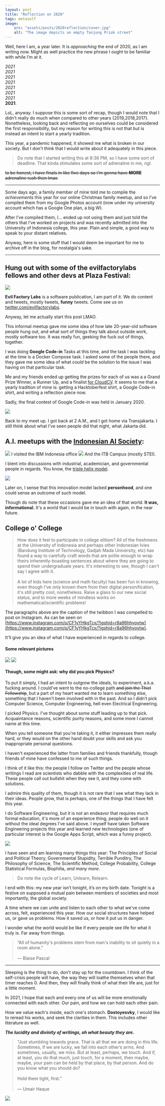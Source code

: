 ```yaml
---
layout: post
title: "Reflection on 2020"
tags: metaself
image:
    src: "assets/posts/2020reflection/cover.jpg"
    alt: "The image depicts an empty Tanjung Priok street"
---
```


Well, here I am, a year later. It is _approaching_ the end of 2020, as I am writing now. Might as well practice the new phrase I ought to be familiar with while I’m at it.

_2021_<br>
_2021_<br>
_2021_<br>
_2021_<br>
_2021_<br>
_2021_<br>
_2021_<br>
**2021**.

LoL, anyway. I suppose this is some sort of recap, though I would note that I didn’t really do much when compared to other years {2019,2018,2017}. Nonetheless, looking back and reflecting on ourselves could be considered the first responsibility, but my reason for writing this is not that but is instead an intent to start a yearly tradition.

This year, a pandemic happened, it showed me what is broken in our society. But I don't think that I would write about it adequately in this piece.

> Do note that I started writing this at 8:36 PM, so I have some sort of deadline. That kinda stimulates some sort of adrenaline in me, _ngl_.

~~to be honest, i have finals in like five days so i'm gonna have **MORE** adrenaline rush then lmao~~

---

Some days ago, a family member of mine told me to compile the _achievements_ this year for our online Christmas family meetup, and so I’ve compiled them from my Google Photos account (now under my university account which has a Google One plan, a big W).

After I’ve compiled them, I... ended up not using them and just told the others that I’ve worked on projects and was recently admitted into the University of Indonesia college, this year. Plain and simple, a good way to speak to your distant relatives.

Anyway, here is some stuff that I would deem be important for me to archive off in the blog, for nostalgia's sake.

---

## Hung out with some of the evilfactorylabs fellows and other devs at Plaza Festival: 

<img src="assets/posts/2020reflection/evl.JPG" />

**Evil Factory Labs** is a software publication, I am part of it. We do content and tweets, mostly tweets, **funny** tweets. Come see us on [twitter.com/evilfactorylabs](https://twitter.com/evilfactorylabs).

Anyway, let me actually start this post LMAO.

This informal meetup gave me some idea of how late 20-year-old software people hung out, and what sort of things they talk about outside work, mostly software too. It was really fun, geeking the fuck out of things, together.

I was doing **Google Code-in** Tasks at this time, and the task I was tackling at the time is a Docker Compose task. I asked some of the people there, and they gave me some idea of what _could_ be the solution to the issue I was having on that particular task.

Me and my friends ended up getting the prizes for each of us was a a Grand Prize Winner, a Runner Up, and a finalist <a target="_blank" href="https://codein.withgoogle.com/archive/2019/">for CloudCV</a>. It seems to me that a yearly tradition of mine is: getting a Hacktoberfest shirt, a Google Code-in shirt, and writing a reflection piece now. 

Sadly, the final contest of Google Code-in was held in January 2020.

<img src="assets/posts/2020reflection/2am.JPG" />

Back to my meet up. I got back at 2 A.M., and I got home via Transjakarta. I still think about what I’ve seen people did that night, what Jakarta did.

## A.I. meetups with the <a target="_blank" href="http://indonesiaai.org/">Indonesian AI Society</a>:

<img src="assets/posts/2020reflection/iais1.jpg" />
I visited the IBM Indonesia office

<img src="assets/posts/2020reflection/iais2.jpg" />
And the ITB Campus (mostly STEI).

I blent into discussions with industrial, academician, and governmental people in regards. You know, the <a target="_blank" href="https://en.wikipedia.org/wiki/Triple_helix_model_of_innovation">triple helix model</a>.

<img src="https://upload.wikimedia.org/wikipedia/commons/thumb/c/cf/Beginning_of_Triple_Helix_Strategic_Interactions_in_a_Middle_Income_Country_%28Push-Pull%29.png/440px-Beginning_of_Triple_Helix_Strategic_Interactions_in_a_Middle_Income_Country_%28Push-Pull%29.png" /> 

Later on, I sense that this innovation model lacked **personhood**, and one could sense an outcome of such model.

Though do note that these occasions gave me an idea of that world. **It was, informational.** It's a world that I would be in touch with again, in the near future.

## College o' College

> How does it feel to participate in college elitism? All of the freshmens at the University of Indonesia and perhaps other Indonesian Ivies (Bandung Institute of Technology, Gadjah Mada University, etc) has found a way to carefully craft words that are polite enough to wrap theirs inherently-boasting sentences about where they are going to spend their undergraduate years. It's interesting to see, though I can't say I agree with it.<br><br>A lot of kids here (science and math faculty) has been fun in knowing, even though I've only known them from their digital personification, it's still pretty cool, nonetheless. Raise a glass to our new social status, and to more weeks of mindless works on mathematical/scientific problems!

The paragraphs above are the caption of the twibbon I was compelled to post on Instagram. As can be seen on [https://www.instagram.com/p/CF1yYHkgTcx/?igshid=r8a96hhyoytw](https://www.instagram.com/p/CF1yYHkgTcx/?igshid=r8a96hhyoytw).

It'll give you an idea of what I have experienced in regards to college.

#### Some relevant pictures

<img src="assets/posts/2020reflection/college1.jpg" />

<img src="assets/posts/2020reflection/college2.PNG" />

#### Though, some might ask: why did you pick Physics?

To put it simply, I had an intent to outgrow the ideals, to experiment, a.k.a. fucking around. I could’ve went to the no-college path ~~and join the Thiel Fellowship~~, but a part of my heart wanted me to learn something else, something that I haven't been involved with in the past. And so I didn’t pick Computer Science, Computer Engineering, hell even Electrical Engineering.

I picked Physics. I've thought about some stuff leading up to that pick. Acquaintance reasons, scientific purity reasons, and some
more I cannot name at this time.

When you tell someone that you're taking it, it either impresses them really hard, or they would on the other hand doubt your skills and ask you inappropriate personal questions. 

I haven't experienced the latter from families and friends thankfully, though friends of mine have confessed to me of such things.

I think of it like this: the people I follow on Twitter and the people whose writings I read are scientists who dabble with the complexities of real life. These people call out bullshit when they see it, and they come with solutions. 

I admire this quality of them, though it is not rare that I see what they lack in their ideas. People grow, that is perhaps, one of the things that I have felt this year.

I do Software Engineering, but it is not an endeavor that requires much formal education, it's more of an experience thing, people do well on it without the ideal degrees I’ve said above. I myself have taken Software Engineering projects this year and learned new technologies (one of particular interest is the Google Apps Script, which was a funny project).

<img src="assets/posts/2020reflection/chiefaim.JPG" />

I have seen and am learning many things this year: The Principles of Social and Political Theory, Governmental Stupidity, Terrible Punditry, The Philosophy of Science, The Scientific Method, College Probability, College Statistical Formulas, Biophilia, _and many more_.

> Do note the cycle of Learn, Unlearn, Relearn.

I end with this: my new year isn’t tonight, it’s on my birth date. Tonight is a festive on supposed a mutual pain between members of societies and most importantly, the global society. 

A time where we can unite and listen to each other to what we've come across, felt, experienced this year. How our social structures have helped us, or gave us problems. How it saved us, or how it put us in danger.

I wonder what the world would be like if every people see life for what it truly is. Far away from things.

> “All of humanity's problems stem from man's inability to sit quietly in a room alone.” <br><br> ― Blaise Pascal

---

Sleeping is the thing to do, don’t stay up for the countdown. I think of the self-crisis people will have, the way they will loathe themselves when that timer reaches 0. And then, they will finally think of what their life are, just for a little moment. 

In 2021, I hope that each and every one of us will be more emotionally connected with each other. Our pain, and how we can hold each other pain. 

How we value each's inside, each one's stomach. **Dostoyesvky**, I would like to reread his works, and seek the clarities in them. This includes other literature as well. 

***The lucidity and divinity of writings, oh what beauty they are.***

> “Just stumbling towards grace. That is all that we are doing in this life. Sometimes, if we are lucky, we fall into each other’s arms. And sometimes, usually, we miss. But at least, perhaps, we touch. And if, at least, you do that much, just touch, for a moment, then maybe, maybe, your pain can be held by that place, by that person. And do you know 
what you should do? <br><br> Hold them tight, first.”<br><br> ― Umair Haque

<img src="assets/posts/2020reflection/end.JPEG" />